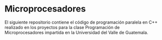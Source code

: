 # Microprocesadores
El siguiente repositorio contiene el código de programación paralela en C++ realizado en los proyectos para la clase Programación de Microprocesadores impartida en la Universidad del Valle de Guatemala.
